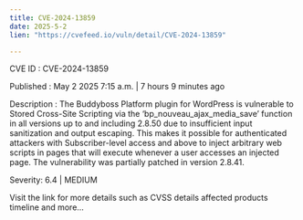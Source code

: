 ```yaml
---
title: CVE-2024-13859
date: 2025-5-2
lien: "https://cvefeed.io/vuln/detail/CVE-2024-13859"

---
```


CVE ID : CVE-2024-13859

Published :  May 2
2025
7:15 a.m. | 7 hours
9 minutes ago

Description : The Buddyboss Platform plugin for WordPress is vulnerable to Stored Cross-Site Scripting via the ‘bp_nouveau_ajax_media_save’ function in all versions up to
and including
2.8.50 due to insufficient input sanitization and output escaping. This makes it possible for authenticated attackers
with Subscriber-level access and above
to inject arbitrary web scripts in pages that will execute whenever a user accesses an injected page. The vulnerability was partially patched in version 2.8.41.

Severity: 6.4 | MEDIUM

Visit the link for more details
such as CVSS details
affected products
timeline
and more...
